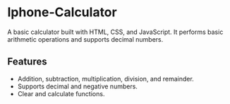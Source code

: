 # Iphone-Calculator

A basic calculator built with HTML, CSS, and JavaScript. It performs basic arithmetic operations and supports decimal numbers.

## Features

- Addition, subtraction, multiplication, division, and remainder.
- Supports decimal and negative numbers.
- Clear and calculate functions.
  

